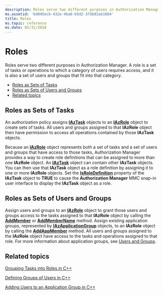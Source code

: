 ```yaml
---
description: Roles serve two different purposes in Authorization Manager.
ms.assetid: '6d045ecb-432e-4ba6-b5d2-37db82ab1884'
title: Roles
ms.topic: reference
ms.date: 05/31/2018
---
```


# Roles

Roles serve two different purposes in Authorization Manager. A role is a set of tasks or operations to which a category of users requires access, and it is also a set of users and groups that fit into that category.

-   [Roles as Sets of Tasks](#roles-as-sets-of-tasks)
-   [Roles as Sets of Users and Groups](#roles-as-sets-of-users-and-groups)
-   [Related topics](#related-topics)

## Roles as Sets of Tasks

An authorization policy assigns [**IAzTask**](/windows/desktop/api/Azroles/nn-azroles-iaztask) objects to an [**IAzRole**](/windows/desktop/api/Azroles/nn-azroles-iazrole) object to create sets of tasks. All users and groups assigned to that **IAzRole** object then have permission to access all operations contained by those **IAzTask** objects.

Because an [**IAzRole**](/windows/desktop/api/Azroles/nn-azroles-iazrole) object represents both a set of tasks and a set of users and groups that have access to those tasks, Authorization Manager provides a way to create role definitions that can be assigned to more than one **IAzRole** object. An [**IAzTask**](/windows/desktop/api/Azroles/nn-azroles-iaztask) object can contain other **IAzTask** objects. You can then use that **IAzTask** object as a role definition by assigning it to one or more **IAzRole** objects. Set the [**IsRoleDefinition**](/windows/desktop/api/Azroles/nf-azroles-iaztask-get_isroledefinition) property of the **IAzTask** object to **TRUE** to cause the **Authorization Manager** MMC snap-in user interface to display the **IAzTask** object as a role.

## Roles as Sets of Users and Groups

Assign users and groups to an [**IAzRole**](/windows/desktop/api/Azroles/nn-azroles-iazrole) object to grant those users and groups access to the tasks assigned to that **IAzRole** object by calling the [**AddMember**](/windows/desktop/api/Azroles/nf-azroles-iazrole-addmember) or [**AddMemberName**](/windows/desktop/api/Azroles/nf-azroles-iazrole-addmembername) method. Assign existing application groups, represented by [**IAzApplicationGroup**](/windows/desktop/api/Azroles/nn-azroles-iazapplicationgroup) objects, to an **IAzRole** object by calling the [**AddAppMember**](/windows/desktop/api/Azroles/nf-azroles-iazrole-addappmember) method. All users and groups assigned to the **IAzRole** object have access to the tasks and operations assigned to that role. For more information about application groups, see [Users and Groups](users-and-groups.md).

## Related topics

<dl> <dt>

[Grouping Tasks into Roles in C++](grouping-tasks-into-roles-in-c--.md)
</dt> <dt>

[Defining Groups of Users in C++](defining-groups-of-users-in-c--.md)
</dt> <dt>

[Adding Users to an Application Group in C++](adding-users-to-an-application-group-in-c--.md)
</dt> </dl>

 

 



